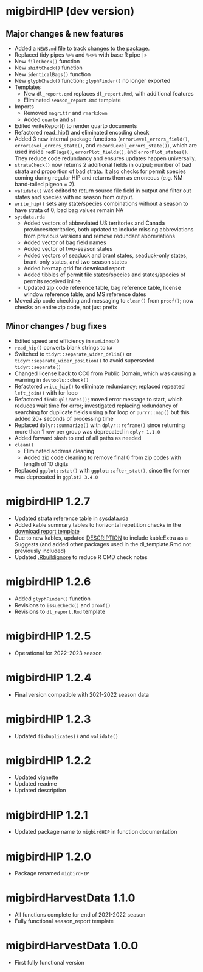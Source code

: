 # migbirdHIP (dev version)

## Major changes & new features

-   Added a `NEWS.md` file to track changes to the package.
-   Replaced tidy pipes `%>%` and `%<>%` with base R pipe `|>`
-   New `fileCheck()` function
-   New `shiftCheck()` function
-   New `identicalBags()` function
-   New `glyphCheck()` function; `glyphFinder()` no longer exported
-   Templates
    -   New `dl_report.qmd` replaces `dl_report.Rmd`, with additional
        features
    -   Eliminated `season_report.Rmd` template
-   Imports
    -   Removed `magrittr` and `rmarkdown`
    -   Added `quarto` and `sf`
-   Edited writeReport() to render quarto documents
-   Refactored read_hip() and eliminated encoding check
-   Added 3 new internal package functions (`errorLevel_errors_field()`,
    `errorLevel_errors_state()`, and `recordLevel_errors_state()`),
    which are used inside `redFlags()`, `errorPlot_fields()`, and
    `errorPlot_states()`. They reduce code redundancy and ensures
    updates happen universally.
-   `strataCheck()` now returns 2 additional fields in output; number of
    bad strata and proportion of bad strata. It also checks for permit
    species coming during regular HIP and returns them as erroneous
    (e.g. NM band-tailed pigeon = 2).
-   `validate()` was edited to return source file field in output and
    filter out states and species with no season from output.
-   `write_hip()` sets any state/species combinations without a season to have strata of 0; bad bag values remain NA
-   `sysdata.rda`
    -   Added vectors of abbreviated US territories and Canada
        provinces/territories, both updated to include missing
        abbreviations from previous versions and remove redundant
        abbreviations
    -   Added vector of bag field names
    -   Added vector of two-season states
    -   Added vectors of seaduck and brant states, seaduck-only states,
        brant-only states, and two-season states
    -   Added hexmap grid for download report
    -   Added tibbles of permit file states/species and states/species
        of permits received inline
    -   Updated zip code reference table, bag reference table, license
        window reference table, and MS reference dates
-   Moved zip code checking and messaging to `clean()` from `proof()`;
    now checks on entire zip code, not just prefix

## Minor changes / bug fixes

-   Edited speed and efficiency in `sumLines()`
-   `read_hip()` converts blank strings to `NA`
-   Switched to `tidyr::separate_wider_delim()` or
    `tidyr::separate_wider_position()` to avoid superseded
    `tidyr::separate()`
-   Changed license back to CC0 from Public Domain, which was causing a
    warning in `devtools::check()`
-   Refactored `write_hip()` to eliminate redundancy; replaced repeated
    `left_join()` with for loop
-   Refactored `findDuplicates()`; moved error message to start, which
    reduces wait time for error; investigated replacing redundancy of
    searching for duplicate fields using a for loop or `purrr::map()`
    but this added 20+ seconds of processing time
-   Replaced `dplyr::summarize()` with `dplyr::reframe()` since
    returning more than 1 row per group was deprecated in `dplyr 1.1.0`
-   Added forward slash to end of all paths as needed
-   `clean()`
    -   Eliminated address cleaning
    -   Added zip code cleaning to remove final 0 from zip codes with
        length of 10 digits
-   Replaced `ggplot::stat()` with `ggplot::after_stat()`, since the
    former was deprecated in `ggplot2 3.4.0`

# migbirdHIP 1.2.7

-   Updated strata reference table in
    [sysdata.rda](https://github.com/USFWS/migbirdHIP/commit/b716713a96c1aeb25f4a7f32d12b98ecc2ac1b0e)
-   Added kable summary tables to horizontal repetition checks in the
    [download report
    template](https://github.com/USFWS/migbirdHIP/commit/46a87cdaa025b7a4f229225a6afe65ee65853b87)
-   Due to new kables, updated
    [DESCRIPTION](https://github.com/USFWS/migbirdHIP/commit/3bd4354a7769180aefa3743daa116393e7a4497e)
    to include kableExtra as a Suggests (and added other packages used
    in the dl_template.Rmd not previously included)
-   Updated
    [.Rbuildignore](https://github.com/USFWS/migbirdHIP/commit/0f5df5b28c9f66fee264eee44cd4a5a8a5f4628c)
    to reduce R CMD check notes

# migbirdHIP 1.2.6

-   Added `glyphFinder()` function
-   Revisions to `issueCheck()` and `proof()`
-   Revisions to `dl_report.Rmd` template

# migbirdHIP 1.2.5

-   Operational for 2022-2023 season

# migbirdHIP 1.2.4

-   Final version compatible with 2021-2022 season data

# migbirdHIP 1.2.3

-   Updated `fixDuplicates()` and `validate()`

# migbirdHIP 1.2.2

-   Updated vignette
-   Updated readme
-   Updated description

# migbirdHIP 1.2.1

-   Updated package name to `migbirdHIP` in function documentation

# migbirdHIP 1.2.0

-   Package renamed `migbirdHIP`

# migbirdHarvestData 1.1.0

-   All functions complete for end of 2021-2022 season
-   Fully functional season_report template

# migbirdHarvestData 1.0.0

-   First fully functional version
